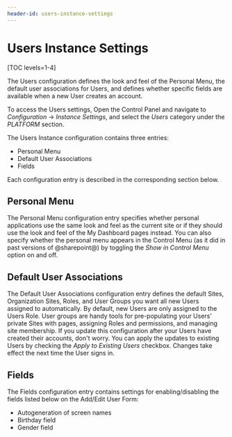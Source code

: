 ```yaml
---
header-id: users-instance-settings
---
```


# Users Instance Settings

[TOC levels=1-4]

The Users configuration defines the look and feel of the Personal Menu, the 
default user associations for Users, and defines whether specific fields are 
available when a new User creates an account. 

To access the Users settings, Open the Control Panel and navigate to 
*Configuration* &rarr; *Instance Settings*, and select the *Users* category 
under the *PLATFORM* section. 

The Users Instance configuration contains three entries:

- Personal Menu
- Default User Associations
- Fields

Each configuration entry is described in the corresponding section below. 

## Personal Menu

The Personal Menu configuration entry specifies whether personal applications
use the same look and feel as the current site or if they should use the look
and feel of the My Dashboard pages instead. You can also specify whether the
personal menu appears in the Control Menu (as it did in past versions of
@sharepoint@) by toggling the *Show in Control Menu* option on and off. 

## Default User Associations

The Default User Associations configuration entry defines the default Sites,
Organization Sites, Roles, and User Groups you want all new Users assigned to
automatically. By default, new Users are only assigned to the Users Role. User
groups are handy tools for pre-populating your Users' private Sites with pages,
assigning Roles and permissions, and managing site membership. If you update
this configuration after your Users have created their accounts, don't worry.
You can apply the updates to existing Users by checking the *Apply to Existing
Users* checkbox. Changes take effect the next time the User signs in. 

## Fields

The Fields configuration entry contains settings for enabling/disabling the 
fields listed below on the Add/Edit User Form:

- Autogeneration of screen names
- Birthday field
- Gender field
